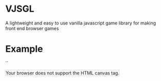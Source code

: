 # VJSGL
A lightweight and easy to use vanilla javascript game library for making front end browser games

# Example
``
<!DOCTYPE html>
<html lang="en">
  <head>
    <meta charset="UTF-8" />
    <meta http-equiv="X-UA-Compatible" content="IE=edge" />
    <meta name="viewport" content="width=device-width, initial-scale=1.0" />
    <link rel="stylesheet" href="lib/VJSGL.css" />
    <script type="text/javascript" src="lib/VJSGL.js"></script>
    <title>Document</title>
  </head>
  <body>
    <canvas
      id="myCanvas"
      class="canvas-l canvas-center"
      style="border: 1px solid #d3d3d3"
    >
      Your browser does not support the HTML canvas tag.</canvas
    >
    <script>
        let screen = new Registry();
        let bgFill = new BackgroundFill(white);
        const back = new Image();
        back.src = "resources/assets/images/background.jpg";
        let bg = new Background(back);
        const frog = new Image();
        frog.src = "resources/assets/images/frog.png";
        let sprite = new Sprite(frog, 100, 100, 50, 50, 1);
        screen.register(bg);
        screen.register(sprite);
        init();
        let x = sprite.getX();
        let y = sprite.getY();
        let gameLoop = function() {
          
          screen.updateFrame();
          requestAnimationFrame(gameLoop);
        }
        gameLoop();
    </script>
  </body>
</html>
``
